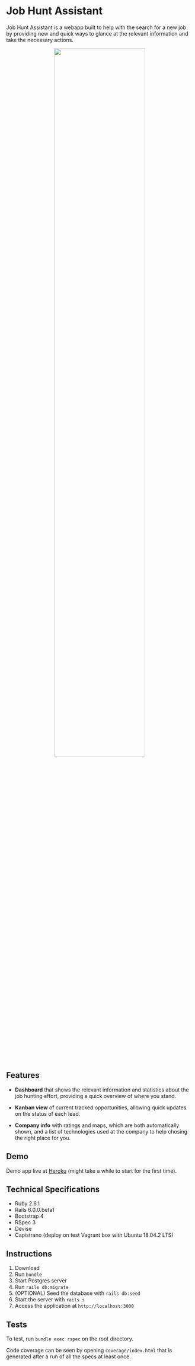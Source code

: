 # Job Hunt Assistant

Job Hunt Assistant is a webapp built to help with the search for a new job by
providing new and quick ways to glance at the relevant information and take the
necessary actions.

<p align="center">
  <img src="app/assets/images/jha-demo.gif"width="70%"align="center" >
</p>

## Features

- **Dashboard** that shows the relevant information and statistics about the job
  hunting effort, providing a quick overview of where you stand.

- **Kanban view** of current tracked opportunities, allowing quick updates on
  the status of each lead.

- **Company info** with ratings and maps, which are both automatically shown,
  and a list of technologies used at the company to help chosing the right place
  for you.

## Demo

Demo app live at [Heroku](http://hugocbp-job-hunt-assistant.herokuapp.com)
(might take a while to start for the first time).

## Technical Specifications

- Ruby 2.6.1
- Rails 6.0.0.beta1
- Bootstrap 4
- RSpec 3
- Devise
- Capistrano (deploy on test Vagrant box with Ubuntu 18.04.2 LTS)

## Instructions

1. Download
2. Run `bundle`
3. Start Postgres server
4. Run `rails db:migrate`
5. (OPTIONAL) Seed the database with `rails db:seed`
6. Start the server with `rails s`
7. Access the application at `http://localhost:3000`

## Tests

To test, run `bundle exec rspec` on the root directory.

Code coverage can be seen by opening `coverage/index.html` that is generated
after a run of all the specs at least once.
